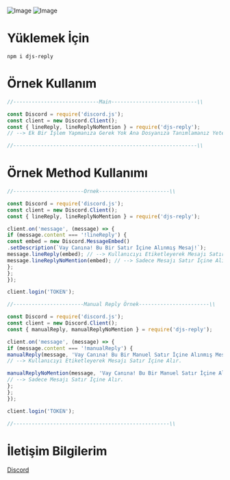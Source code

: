 ![Image](https://img.shields.io/npm/v/djs-reply?style=flat-square&color=5865F2)
![Image](https://img.shields.io/npm/dt/djs-reply.svg?style=flat-square&color=5865F2&maxAge=3600)

#

# Yüklemek İçin
```npm
npm i djs-reply
```

# Örnek Kullanım
```javascript
//----------------------------Main----------------------------\\

const Discord = require('discord.js');
const client = new Discord.Client();
const { lineReply, lineReplyNoMention } = require('djs-reply');
// --> Ek Bir İşlem Yapmanıza Gerek Yok Ana Dosyanıza Tanımlamanız Yeterli Olacaktır.

//------------------------------------------------------------\\
```

# Örnek Method Kullanımı
```javascript
//-----------------------Örnek-----------------------\\

const Discord = require('discord.js');
const client = new Discord.Client();
const { lineReply, lineReplyNoMention } = require('djs-reply');

client.on('message', (message) => {
if (message.content === '!lineReply') {
const embed = new Discord.MessageEmbed()
.setDescription(`Vay Canına! Bu Bir Satır İçine Alınmış Mesaj!`);
message.lineReply(embed); // --> Kullanıcıyı Etiketleyerek Mesajı Satır İçine Alır.
message.lineReplyNoMention(embed); // --> Sadece Mesajı Satır İçine Alır.
};
};
});

client.login('TOKEN');

//-----------------------Manual Reply Örnek-----------------------\\

const Discord = require('discord.js');
const client = new Discord.Client();
const { manualReply, manualReplyNoMention } = require('djs-reply');

client.on('message', (message) => {
if (message.content === '!manualReply') {
manualReply(message, 'Vay Canına! Bu Bir Manuel Satır İçine Alınmış Mesaj!'); 
// --> Kullanıcıyı Etiketleyerek Mesajı Satır İçine Alır.

manualReplyNoMention(message, 'Vay Canına! Bu Bir Manuel Satır İçine Alınmış Mesaj!'); 
// --> Sadece Mesajı Satır İçine Alır.
};
};
});

client.login('TOKEN');

//---------------------------------------------------\\
```

# İletişim Bilgilerim
[Discord](https://discord.gg/rVnKDGcRKR) 

